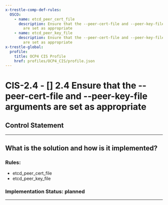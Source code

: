 ```yaml
---
x-trestle-comp-def-rules:
  OSCO:
    - name: etcd_peer_cert_file
      description: Ensure that the --peer-cert-file and --peer-key-file arguments
        are set as appropriate
    - name: etcd_peer_key_file
      description: Ensure that the --peer-cert-file and --peer-key-file arguments
        are set as appropriate
x-trestle-global:
  profile:
    title: OCP4 CIS Profile
    href: profiles/OCP4_CIS/profile.json
---
```


# CIS-2.4 - \[\] 2.4 Ensure that the --peer-cert-file and --peer-key-file arguments are set as appropriate

## Control Statement

______________________________________________________________________

## What is the solution and how is it implemented?

<!-- For implementation status enter one of: implemented, partial, planned, alternative, not-applicable -->

<!-- Note that the list of rules under ### Rules: is read-only and changes will not be captured after assembly to JSON -->

<!-- Add control implementation description here for control: CIS-2.4 -->

### Rules:

  - etcd_peer_cert_file
  - etcd_peer_key_file

### Implementation Status: planned

______________________________________________________________________
